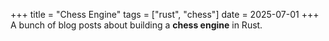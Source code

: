 +++
title = "Chess Engine"
tags = ["rust", "chess"]
date = 2025-07-01
+++
A bunch of blog posts about building a **chess engine** in Rust.
